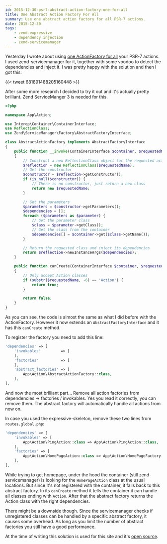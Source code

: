 ```yaml
---
id: 2015-12-30-psr7-abstract-action-factory-one-for-all
title: One Abstract Action Factory For All
summary: Use one abstract action factory for all PSR-7 actions.
date: 2015-12-30
tags:
    - zend-expressive
    - dependency injection
    - zend-servicemanager
---
```


Yesterday I wrote about using [one ActionFactory for all](https://www.elt.ink/blog/2015-12-29-zend-expressive-action-factory-one-for-all)
your PSR-7 actions. I used zend-servicemanager for it, together with some voodoo to detect the dependencies and inject
it. I was pretty happy with the solution and then I got this:

{{< tweet 681891488205160448 >}}

After some more research I decided to try it out and it's actually pretty brilliant. Zend ServiceManger 3 is needed
for this.

```php
<?php

namespace App\Action;

use Interop\Container\ContainerInterface;
use ReflectionClass;
use Zend\ServiceManager\Factory\AbstractFactoryInterface;

class AbstractActionFactory implements AbstractFactoryInterface
{
    public function __invoke(ContainerInterface $container, $requestedName, array $options = null)
    {
        // Construct a new ReflectionClass object for the requested action
        $reflection = new ReflectionClass($requestedName);
        // Get the constructor
        $constructor = $reflection->getConstructor();
        if (is_null($constructor)) {
            // There is no constructor, just return a new class
            return new $requestedName;
        }

        // Get the parameters
        $parameters = $constructor->getParameters();
        $dependencies = [];
        foreach ($parameters as $parameter) {
            // Get the parameter class
            $class = $parameter->getClass();
            // Get the class from the container
            $dependencies[] = $container->get($class->getName());
        }

        // Return the requested class and inject its dependencies
        return $reflection->newInstanceArgs($dependencies);
    }

    public function canCreate(ContainerInterface $container, $requestedName)
    {
        // Only accept Action classes
        if (substr($requestedName, -6) == 'Action') {
            return true;
        }

        return false;
    }
}
```

As you can see, the code is almost the same as what I did before with the ActionFactory. However it now extends an
``AbstractFactoryInterface`` and it has this ``canCreate`` method.

To register the factory you need to add this line:

```php
'dependencies' => [
    'invokables'         => [
    ],
    'factories'          => [
    ],
    'abstract_factories' => [
        App\Action\AbstractActionFactory::class,
    ],
],
```

And now the most brilliant part... Remove all action factories from dependencies -> factories / invokables. Yes you
read it correctly, you can remove them. The abstract factory will automatically handle all actions from now on.

In case you used the expressive-skeleton, remove these two lines from ``routes.global.php``:

```php
'dependencies' => [
    'invokables' => [
        App\Action\PingAction::class => App\Action\PingAction::class,
    ],
    'factories' => [
        App\Action\HomePageAction::class => App\Action\HomePageFactory::class,
    ],
],
```

While trying to get homepage, under the hood the container (still zend-servicemanager) is looking for the
``HomePageAction`` class at the usual locations. But since it's not registered with the container, it falls back to
this abstract factory. In its ``canCreate`` method it tells the container it can handle all classes
ending with ``Action``. After that the abstract factory returns the Action class with the right dependencies.

There might be a downside though. Since the servicemanager checks if unregistered classes can be handled by a
specific abstract factory, it causes some overhead. As long as you limit the number of abstract factories you still
have a good performance.

At the time of writing this solution is used for this site and it's
[open source](https://github.com/geerteltink/www.elt.ink/).
